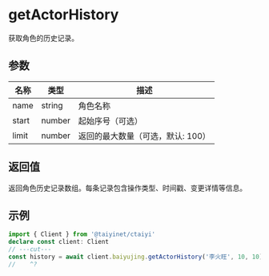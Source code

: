 # getActorHistory

获取角色的历史记录。

## 参数

| 名称 | 类型 | 描述 |
|------|------|------|
| name | string | 角色名称 |
| start | number | 起始序号（可选） |
| limit | number | 返回的最大数量（可选，默认: 100） |

## 返回值

返回角色历史记录数组。每条记录包含操作类型、时间戳、变更详情等信息。

## 示例

```ts twoslash
import { Client } from '@taiyinet/ctaiyi'
declare const client: Client
// ---cut---
const history = await client.baiyujing.getActorHistory('李火旺', 10, 10)
//    ^?
```
